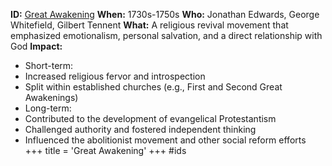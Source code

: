 **ID:** [Great Awakening](./../great-awakening/)
**When:** 1730s-1750s
**Who:** Jonathan Edwards, George Whitefield, Gilbert Tennent
**What:** A religious revival movement that emphasized emotionalism, personal salvation, and a direct relationship with God
**Impact:**
* Short-term:
 * Increased religious fervor and introspection
 * Split within established churches (e.g., First and Second Great Awakenings)
* Long-term:
 * Contributed to the development of evangelical Protestantism
 * Challenged authority and fostered independent thinking
 * Influenced the abolitionist movement and other social reform efforts
+++
 title = 'Great Awakening'
+++
#ids